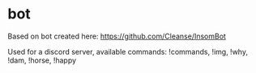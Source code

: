 # bot

Based on bot created here: https://github.com/Cleanse/InsomBot

Used for a discord server, available commands: !commands, !img, !why, !dam, !horse, !happy
